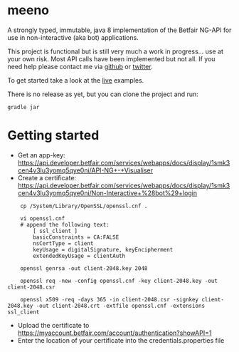 meeno
=====

A strongly typed, immutable, java 8 implementation of the Betfair NG-API for use in non-interactive (aka bot) applications.

This project is functional but is still very much a work in progress... use at your own risk.  Most API calls have been implemented but not all.
If you need help please contact me via [github](https://github.com/npomfret) or [twitter](https://twitter.com/nickpomfret).

To get started take a look at the [live](https://github.com/npomfret/meeno/tree/master/test/live) examples.

There is no release as yet, but you can clone the project and run:

    gradle jar
    
Getting started
===============

* Get an app-key: https://api.developer.betfair.com/services/webapps/docs/display/1smk3cen4v3lu3yomq5qye0ni/API-NG+-+Visualiser
* Create a certificate: https://api.developer.betfair.com/services/webapps/docs/display/1smk3cen4v3lu3yomq5qye0ni/Non-Interactive+%28bot%29+login

```Shell
    cp /System/Library/OpenSSL/openssl.cnf .
    
    vi openssl.cnf
    # append the following text:
        [ ssl_client ]
        basicConstraints = CA:FALSE
        nsCertType = client
        keyUsage = digitalSignature, keyEncipherment
        extendedKeyUsage = clientAuth
    
    openssl genrsa -out client-2048.key 2048
    
    openssl req -new -config openssl.cnf -key client-2048.key -out client-2048.csr
    
    openssl x509 -req -days 365 -in client-2048.csr -signkey client-2048.key -out client-2048.crt -extfile openssl.cnf -extensions ssl_client
```
* Upload the certificate to https://myaccount.betfair.com/account/authentication?showAPI=1
* Enter the location of your certificate into the credentials.properties file 
